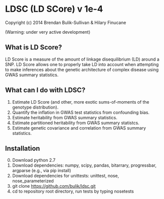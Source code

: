 LDSC (LD SCore) v 1e-4
======================

Copyright (c) 2014 Brendan Bulik-Sullivan & Hilary Finucane

(Warning: under very active development)


What is LD Score?
--------------

LD Score is a measure of the amount of linkage disequilibrium (LD) around a SNP. 
LD Score allows one to properly take LD into account when attempting to make 
inferences about the genetic architecture of complex disease using GWAS summary 
statistics.

What can I do with LDSC?
---------------------

1. Estimate LD Score (and other, more exotic sums-of-moments of the genotype distribution).
2. Quantify the inflation in GWAS test statistics from confounding bias.
3. Estimate heritability from GWAS summary statistics.
4. Estimate partitioned heritability from GWAS summary statistcs.
5. Estimate genetic covariance and correlation from GWAS summary statistics.


Installation
------------

0. Download python 2.7
1. Download dependencies: numpy, scipy, pandas, bitarrary, progressbar, argparse
	(e.g., via pip install)
2. Download dependencies for unittests: unittest, nose, nose_parameterized
3. git clone https://github.com/bulik/ldsc.git
4. cd to repository root directory, run tests by typing nosetests
